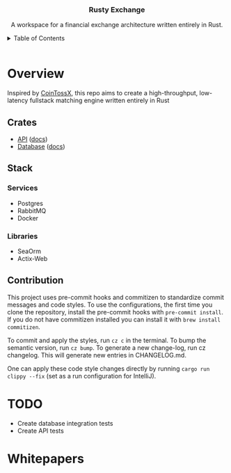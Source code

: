 <div align="center">
    <h3 align="center">Rusty Exchange</h3>
    <p align="center">
        A workspace for a financial exchange architecture written entirely in Rust.
    </p>
</div>

<!-- TABLE OF CONTENTS -->
<details>
    <summary>Table of Contents</summary>
    <ol>
        <li><a href="#overview">Overview</a></li>
        <ol>
          <li><a href="#crates">Crates</a></li>
          <li><a href="#contribution">Contribution</a></li>
        </ol>
    </ol>
</details>
<br />

<!-- OVERVIEW -->
# Overview
Inspired by [CoinTossX](), this repo aims to create a high-throughput, low-latency fullstack matching engine written
entirely in Rust

<!-- CRATES -->
## Crates
* [API](api) ([docs](api/README.md))
* [Database](database) ([docs](database/README.md))

## Stack
### Services
* Postgres
* RabbitMQ
* Docker

### Libraries
* SeaOrm
* Actix-Web

<!-- CONTRIBUTION -->
## Contribution
This project uses pre-commit hooks and commitizen to standardize commit messages and code styles.
To use the configurations, the first time you clone the repository, install the pre-commit hooks with
`pre-commit install`. If you do not have commitizen installed you can install it with `brew install commitizen`.

To commit and apply the styles, run `cz c` in the terminal. To bump the semantic version, run `cz bump`.
To generate a new change-log, run cz changelog. This will generate new entries in CHANGELOG.md.

One can apply these code style changes directly by running `cargo run clippy --fix` (set as a run configuration for
IntelliJ).

# TODO
* Create database integration tests
* Create API tests

# Whitepapers
